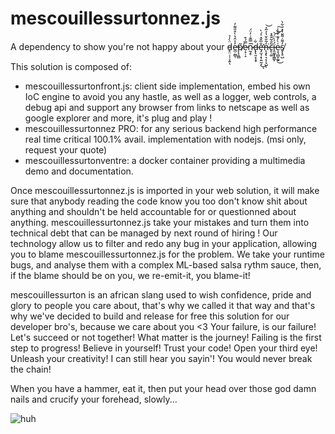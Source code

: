 # mescouillessurtonnez.js
A dependency to show you're not happy about your d̵̥̤̣̣̹̞͍̈̀̍̉ͅe̶̲̣̰̻̜̓͐̂̔̀͒̎͌̓̕p̸͕͈̻͂ẹ̷̞̣̝̿́͒n̷̰̗̥̅̿͊͗̓̈́͘d̶̢̢͈͙͔̥͋e̶̡̛̫̘͙̹͍̰̝̐̅̌̽͐́̀͜ͅn̶̨̧̢͉͔̩̞̺̒̃̐̌̔͐͂̉͘͝ͅc̶̙̜͚͂̐̃̂̂̽ḯ̵̭͚͓̭͇̙̍̀̈́͝͝e̴͎͉̻̬̰͍͑̀̓͊͑̊̾͜͠s̸̢̨̥̺̓͌̇͌̆̔̽̇͋̀

This solution is composed of:
- mescouillessurtonfront.js: client side implementation, embed his own IoC engine to avoid you any hastle, as well as a logger, web controls, a debug api and support any browser from links to netscape as well as google explorer and more, it's plug and play ! 
- mescouillessurtonnez PRO: for any serious backend high performance real time critical 100.1% avail. implementation with nodejs. (msi only, request your quote)
- mescouillessurtonventre: a docker container providing a multimedia demo and documentation.

Once mescouillessurtonnez.js is imported in your web solution, it will make sure that anybody reading the code know you too don't know shit about anything and shouldn't be held accountable for or questionned about anything. 
mescouillessurtonnez.js take your mistakes and turn them into technical debt that can be managed by next round of hiring ! 
Our technology allow us to filter and redo any bug in your application, allowing you to blame mescouillessurtonnez.js for the problem.
We take your runtime bugs, and analyse them with a complex ML-based salsa rythm sauce, then, if the blame should be on you, we re-emit-it, you blame-it!

mescouillessurton is an african slang used to wish confidence, pride and glory to people you care about, that's why we called it that way and that's why we've decided to build and release for free this solution for our developer bro's, because we care about you <3 Your failure, is our failure! Let's succeed or not together! What matter is the journey! Failing is the first step to progress! Believe in yourself! Trust your code! Open your third eye! Unleash your creativity! I can still hear you sayin'!
You would never break the chain!

When you have a hammer, eat it, then put your head over those god damn nails and crucify your forehead, slowly...

![huh](https://cdn.vox-cdn.com/thumbor/aoV_Vd_0iJ8dwIMNrztbAkx5nmI=/0x0:517x389/1200x800/filters:focal(218x154:300x236)/cdn.vox-cdn.com/uploads/chorus_image/image/59783809/1234931504682.0.jpg)

